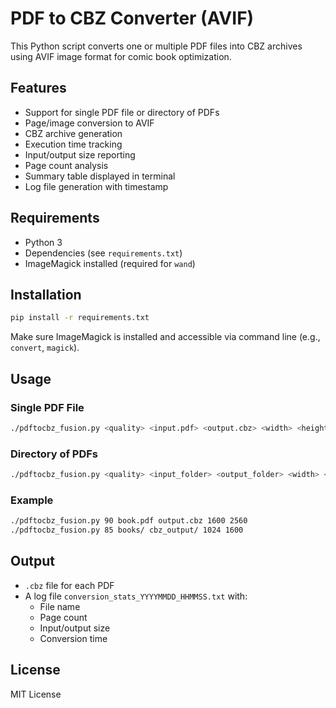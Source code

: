 # PDF to CBZ Converter (AVIF)

This Python script converts one or multiple PDF files into CBZ archives using AVIF image format for comic book optimization.

## Features

- Support for single PDF file or directory of PDFs
- Page/image conversion to AVIF
- CBZ archive generation
- Execution time tracking
- Input/output size reporting
- Page count analysis
- Summary table displayed in terminal
- Log file generation with timestamp

## Requirements

- Python 3
- Dependencies (see `requirements.txt`)
- ImageMagick installed (required for `wand`)

## Installation

```bash
pip install -r requirements.txt
```

Make sure ImageMagick is installed and accessible via command line (e.g., `convert`, `magick`).

## Usage

### Single PDF File

```bash
./pdftocbz_fusion.py <quality> <input.pdf> <output.cbz> <width> <height>
```

### Directory of PDFs

```bash
./pdftocbz_fusion.py <quality> <input_folder> <output_folder> <width> <height>
```

### Example

```bash
./pdftocbz_fusion.py 90 book.pdf output.cbz 1600 2560
./pdftocbz_fusion.py 85 books/ cbz_output/ 1024 1600
```

## Output

- `.cbz` file for each PDF
- A log file `conversion_stats_YYYYMMDD_HHMMSS.txt` with:
  - File name
  - Page count
  - Input/output size
  - Conversion time

## License

MIT License
